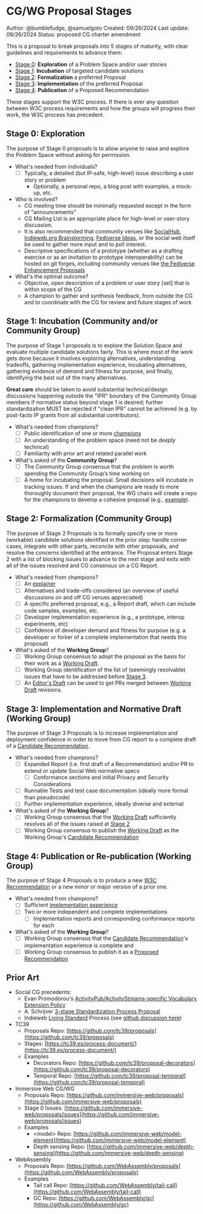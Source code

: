 # CG/WG Proposal Stages

Author: @bumblefudge, @samuelgoto
Created: 09/26/2024
Last update: 09/26/2024
Status: proposed CG charter amendment

This is a proposal to break proposals into 5 stages of maturity, with clear guidelines and requirements to advance them:

* [Stage 0](#stage0): **Exploration** of a Problem Space and/or user stories
* [Stage 1](#stage1): **Incubation** of targeted candidate solutions
* [Stage 2](#stage2): **Formalization** a preferred Proposal
* [Stage 3](#stage3): **Implementation** of the preferred Proposal
* [Stage 4](#stage4): **Publication** of a Proposed Recommendation

These stages support the W3C process.
If there is ever any question between W3C process requirements and how the groups will progress their work, the W3C process has precedent.

## Stage 0: Exploration

The purpose of Stage 0 proposals is to allow anyone to raise and explore the Problem Space without asking for permission. 

  * What's needed from individuals?
    * [ ] Typically, a detailed (but IP-safe, high-level) issue describing a user story or problem
        * Optionally, a personal repo, a blog post with examples, a mock-up, etc. 
  * Who is involved?
    * CG meeting time should be minimally requested except in the form of "announcements"
    * CG Mailing List is an appropriate place for high-level or user-story discussion.
    * It is also recommended that community venues like [SocialHub](https://socialhub.activitypub.rocks/), [Indieweb.org Brainstorming](https://indieweb.org/wiki#Brainstorming), [Fediverse Ideas](https://codeberg.org/fediverse/fediverse-ideas/), or the social web itself be used to gather more input and to poll interest.
    * Descriptive specifications of a prototype (whether as a drafting exercise or as an invitation to prototype interoperability) can be hosted on git forges, including community venues like [the Fediverse Enhancement Proposals](https://codeberg.org/fediverse/fep/)
  * What's the optimal outcome?
    * Objective, open description of a problem or user story [set] that is within scope of the CG
    * A champion to gather and synthesis feedback, from outside the CG and to coordinate with the CG for review and future stages of work

## Stage 1: Incubation (Community and/or Community Group)

The purpose of Stage 1 proposals is to explore the Solution Space and evaluate multiple candidate solutions fairly.
This is where most of the work gets done because it involves exploring alternatives, understanding tradeoffs, gathering implementation experience, incubating alternatives, gathering evidence of demand and fitness for purpose, and finally, identifying the best out of the many alternatives.

**Great care** should be taken to avoid substantial technical/design discussions happening outside the "IPR" boundary of the Community Group members if normative status beyond stage 1 is desired;
further standardization MUST be rejected if "clean IPR" cannot be achieved (e.g. by post-facto IP grants from all substantial contributors).

  * What's needed from champions?
    * [ ] Public identification of one or more [champions](https://github.com/tc39/how-we-work/blob/main/champion.md)
    * [ ] An understanding of the problem space (need not be *deeply* technical)
    * [ ] Familiarity with prior art and related parallel work
  * What's asked of the **Community Group**?
    * [ ] The Community Group consensus that the problem is worth spending the Community Group’s time working on
    * [ ] A home for incubating the proposal. Small decisions will incubate in tracking issues. If and when the champions are ready to more thoroughly document their proposal, the WG chairs will create a repo for the champions to develop a cohesive proposal (e.g., [example](https://github.com/swicg/activitypub-http-signature)). 

## Stage 2: Formalization (Community Group)

The purpose of Stage 2 Proposals is to formally specify one or more (workable) candidate solutions identified in the prior step:
handle corner cases, integrate with other parts, reconcile with other proposals, and resolve the concerns identified at the entrance.
The Proposal enters Stage 2 with a list of blocking issues to advance to the next stage and exits with all of the issues resolved and CG consensus on a CG Report.

  * What's needed from champions?
    * [ ] An [explainer](https://tag.w3.org/explainers/)
    * [ ] Alternatives and trade-offs considered (an overview of useful discussions on and off CG venues appreciated)
    * [ ] A specific preferred proposal, e.g., a Report draft, which can include code samples, examples, etc.
    * [ ] Developer implementation experience (e.g., a prototype, interop experiments, etc) 
    * [ ] Confidence of developer demand and fitness for purpose (e.g. a developer or forker of a complete implementation that needs this proposal)
  * What's asked of the **Working Group**?
    * [ ] Working Group consensus to adopt the proposal as the basis for their work as a [Working Draft](https://www.w3.org/policies/process/#RecsWD).
    * [ ] Working Group identification of the list of (seemingly resolvable) issues that have to be addressed before [Stage 3](#stage-3).
    * [ ] An [Editor's Draft](https://www.w3.org/policies/process/#editors-draft) can be used to get PRs merged between [Working Draft](https://www.w3.org/policies/process/#RecsWD) revisions.
   
## Stage 3: Implementation and Normative Draft (Working Group)

The purpose of Stage 3 Proposals is to increase implementation and deployment confidence in order to move from CG report to a complete draft of a [Candidate Recommendation](https://www.w3.org/policies/process/#RecsCR).
 
  * What's needed from champions?
    * [ ] Expanded Report (i.e. first draft of a Recommendation) and/or PR to extend or update Social Web normative specs
        * [ ] Conformance sections and initial Privacy and Security Considerations 
    * [ ] Runnable Tests and test case documentation (ideally more formal than pseudocode)
    * [ ] Further implementation experience, ideally diverse and external
  * What's asked of the **Working Group**? 
    * [ ] Working Group consensus that the [Working Draft](https://www.w3.org/policies/process/#RecsWD) sufficiently resolves all of the issues raised at [Stage 2](#stage-2)
    * [ ] Working Group consensus to publish the [Working Draft](https://www.w3.org/policies/process/#RecsWD) as the Working Group's [Candidate Recommendation](https://www.w3.org/policies/process/#RecsCR)
  
## Stage 4: Publication or Re-publication (Working Group)

 The purpose of Stage 4 Proposals is to produce a new [W3C Recommendation](https://www.w3.org/policies/process/#RecsW3C) or a new minor or major version of a prior one.
 
  * What's needed from champions?
    * [ ] Sufficient [implementation experience](https://www.w3.org/policies/process/#implementation-experience)
    * [ ] Two or more independent and complete implementations
      * [ ] Implementation reports and corresponding conformance reports for each
  * What's asked of the **Working Group**?
    * [ ] Working Group consensus that the [Candidate Recommendation](https://www.w3.org/policies/process/#RecsCR)'s implementation experience is complete and
    * [ ] Working Group consensus to publish it as a [Proposed Recommendation](https://www.w3.org/policies/process/#RecsPR)

## Prior Art

* Social CG precedents:
  * Evan Promodorou's [ActivityPub/ActivityStreams-specific Vocabulary Extension Policy](https://swicg.github.io/extensions-policy/)
  * A. Schrijver [3-stage Standardization Process Proposal](https://socialhub.activitypub.rocks/t/3-stage-standards-process-guaranteeing-an-open-and-decentralized-ecosystem/3602)
  * Indieweb [Living Standard](https://indieweb.org/specifications) Process (see [github discussion here](https://github.com/w3c/strategy/issues/435#issuecomment-1751403081))
* TC39  
  * Proposals Repo: [https://github.com/tc39/proposals](https://github.com/tc39/proposals)  
  * Stages: [https://tc39.es/process-document/](https://tc39.es/process-document/)   
  * Examples  
    * Decorators Repo: [https://github.com/tc39/proposal-decorators](https://github.com/tc39/proposal-decorators)   
    * Temporal Repo: [https://github.com/tc39/proposal-temporal](https://github.com/tc39/proposal-temporal)   
* Immersive Web CG/WG  
  * Proposals Repo: [https://github.com/immersive-web/proposals](https://github.com/immersive-web/proposals)  
  * Stage 0 Issues: [https://github.com/immersive-web/proposals/issues](https://github.com/immersive-web/proposals/issues)   
  * Examples  
    * \<model\> Repo: [https://github.com/immersive-web/model-element](https://github.com/immersive-web/model-element)  
    * Depth sensing Repo: [https://github.com/immersive-web/depth-sensing](https://github.com/immersive-web/depth-sensing)   
* WebAssembly  
  * Proposals Repo: [https://github.com/WebAssembly/proposals](https://github.com/WebAssembly/proposals)  
  * Examples  
    * Tail call Repo: [https://github.com/WebAssembly/tail-call](https://github.com/WebAssembly/tail-call)  
    * GC Repo: [https://github.com/WebAssembly/gc](https://github.com/WebAssembly/gc)
